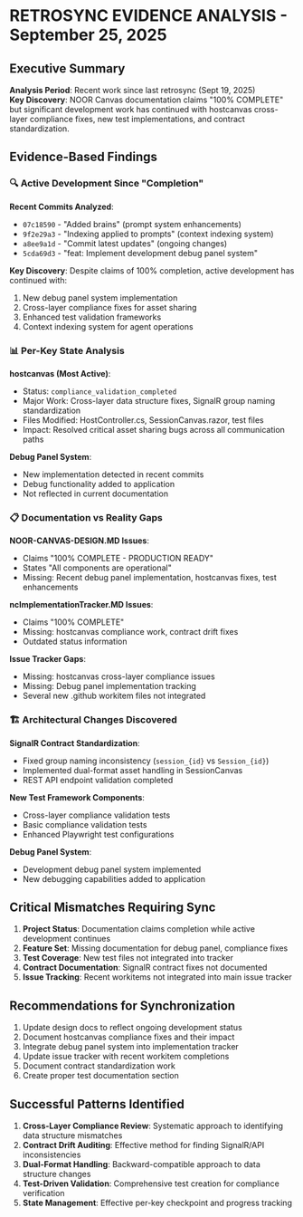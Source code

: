 # RETROSYNC EVIDENCE ANALYSIS - September 25, 2025

## Executive Summary

**Analysis Period**: Recent work since last retrosync (Sept 19, 2025)  
**Key Discovery**: NOOR Canvas documentation claims "100% COMPLETE" but significant development work has continued with hostcanvas cross-layer compliance fixes, new test implementations, and contract standardization.

## Evidence-Based Findings

### 🔍 Active Development Since "Completion"

**Recent Commits Analyzed**:
- `07c18590` - "Added brains" (prompt system enhancements)
- `9f2e29a3` - "Indexing applied to prompts" (context indexing system)
- `a8ee9a1d` - "Commit latest updates" (ongoing changes)
- `5cda69d3` - "feat: Implement development debug panel system"

**Key Discovery**: Despite claims of 100% completion, active development has continued with:
1. New debug panel system implementation
2. Cross-layer compliance fixes for asset sharing
3. Enhanced test validation frameworks
4. Context indexing system for agent operations

### 📊 Per-Key State Analysis

**hostcanvas (Most Active)**:
- Status: `compliance_validation_completed`
- Major Work: Cross-layer data structure fixes, SignalR group naming standardization
- Files Modified: HostController.cs, SessionCanvas.razor, test files
- Impact: Resolved critical asset sharing bugs across all communication paths

**Debug Panel System**:
- New implementation detected in recent commits
- Debug functionality added to application
- Not reflected in current documentation

### 📋 Documentation vs Reality Gaps

**NOOR-CANVAS-DESIGN.MD Issues**:
- Claims "100% COMPLETE - PRODUCTION READY" 
- States "All components are operational"
- Missing: Recent debug panel implementation, hostcanvas fixes, test enhancements

**ncImplementationTracker.MD Issues**:
- Claims "100% COMPLETE"
- Missing: hostcanvas compliance work, contract drift fixes
- Outdated status information

**Issue Tracker Gaps**:
- Missing: hostcanvas cross-layer compliance issues
- Missing: Debug panel implementation tracking
- Several new .github workitem files not integrated

### 🏗️ Architectural Changes Discovered

**SignalR Contract Standardization**:
- Fixed group naming inconsistency (`session_{id}` vs `Session_{id}`)
- Implemented dual-format asset handling in SessionCanvas
- REST API endpoint validation completed

**New Test Framework Components**:
- Cross-layer compliance validation tests
- Basic compliance validation tests
- Enhanced Playwright test configurations

**Debug Panel System**:
- Development debug panel system implemented
- New debugging capabilities added to application

## Critical Mismatches Requiring Sync

1. **Project Status**: Documentation claims completion while active development continues
2. **Feature Set**: Missing documentation for debug panel, compliance fixes
3. **Test Coverage**: New test files not integrated into tracker
4. **Contract Documentation**: SignalR contract fixes not documented
5. **Issue Tracking**: Recent workitems not integrated into main issue tracker

## Recommendations for Synchronization

1. Update design docs to reflect ongoing development status
2. Document hostcanvas compliance fixes and their impact
3. Integrate debug panel system into implementation tracker
4. Update issue tracker with recent workitem completions
5. Document contract standardization work
6. Create proper test documentation section

## Successful Patterns Identified

1. **Cross-Layer Compliance Review**: Systematic approach to identifying data structure mismatches
2. **Contract Drift Auditing**: Effective method for finding SignalR/API inconsistencies  
3. **Dual-Format Handling**: Backward-compatible approach to data structure changes
4. **Test-Driven Validation**: Comprehensive test creation for compliance verification
5. **State Management**: Effective per-key checkpoint and progress tracking